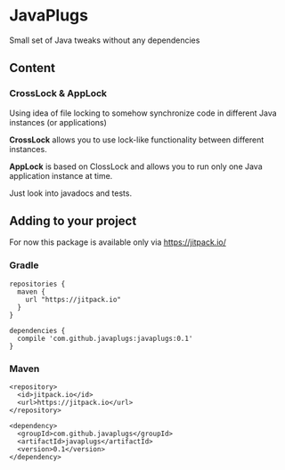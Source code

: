 # JavaPlugs
Small set of Java tweaks without any dependencies

## Content

### CrossLock & AppLock
Using idea of file locking to somehow synchronize code in different Java instances (or applications)

**CrossLock** allows you to use lock-like functionality between different instances.

**AppLock** is based on ClossLock and allows you to run only one Java application instance at time.

Just look into javadocs and tests.

## Adding to your project

For now this package is available only via https://jitpack.io/

### Gradle
```
repositories {
  maven {
    url "https://jitpack.io"
  }
}

dependencies {
  compile 'com.github.javaplugs:javaplugs:0.1'
}
```

### Maven
```
<repository>
  <id>jitpack.io</id>
  <url>https://jitpack.io</url>
</repository>

<dependency>
  <groupId>com.github.javaplugs</groupId>
  <artifactId>javaplugs</artifactId>
  <version>0.1</version>
</dependency>
```
